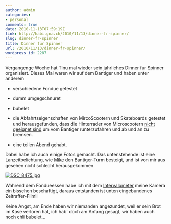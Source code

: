 ```yaml
---
author: admin
categories:
- personal
comments: true
date: 2010-11-13T07:59:19Z
link: http://habi.gna.ch/2010/11/13/dinner-fr-spinner/
slug: dinner-fr-spinner
title: Dinner für Spinner
url: /2010/11/13/dinner-fr-spinner/
wordpress_id: 2287
---
```


Vergangenge Woche hat Tinu mal wieder sein jahrliches Dinner fur Spinner organisiert. Dieses Mal waren wir auf dem Bantiger und haben unter anderem





  
  * verschiedene Fondue getestet


  
  * dumm umgegschnuret


  
  * bubelet


  
  * die Abfahrtseigenschaften von MircoScootern und Skateboards getestet und herausgefunden, dass die Hinterrader von Microscootern [nicht geeignet sind](http://www.flickr.com/photos/habi/5155809218/) um vom Bantiger runterzufahren und ab und an zu bremsen.


  
  * eine tollen Abend gehabt.




Dabei habe ich auch einige Fotos gemacht. Das untenstehende ist eine Lanzeitbelichtung, wie [Mike](http://www.michaelzwahlen.ch/) den Bantiger-Turm besteigt, und ist von mir aus gesehen nicht schlecht herausgekommen.




[![DSC_8475.jpg](http://habi.gna.ch/wp-content/uploads/2010/11/DSC_8475-tm.jpg)](http://habi.gna.ch/wp-content/uploads/2010/11/DSC_8475.jpg)

  



Wahrend dem Fondueessen habe ich mit dem [Intervalometer](http://en.wikipedia.org/wiki/Intervalometer) meine Kamera ein bisschen beschaftigt, daraus entstanden ist unten eingebundenes Zeitraffer-Filmli




Keine Angst, am Ende haben wir niemanden angezundet, weil er sein Brot im Kase verloren hat, ich hab' doch am Anfang gesagt, wir haben auch noch chli bubelet...



